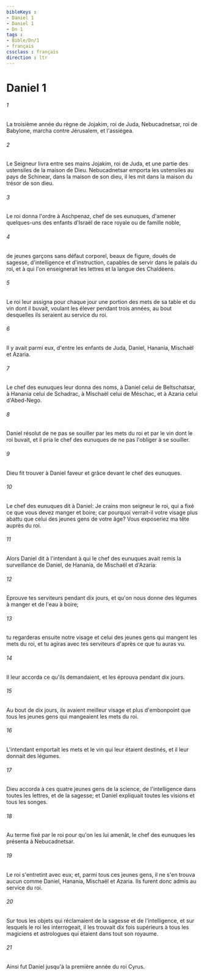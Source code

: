 ```yaml
---
bibleKeys : 
- Daniel 1
- Daniel 1
- Dn 1
tags : 
- Bible/Dn/1
- français
cssclass : français
direction : ltr
---
```


# Daniel 1

###### 1
La troisième année du règne de Jojakim, roi de Juda, Nebucadnetsar, roi de Babylone, marcha contre Jérusalem, et l'assiégea.
###### 2
Le Seigneur livra entre ses mains Jojakim, roi de Juda, et une partie des ustensiles de la maison de Dieu. Nebucadnetsar emporta les ustensiles au pays de Schinear, dans la maison de son dieu, il les mit dans la maison du trésor de son dieu.
###### 3
Le roi donna l'ordre à Aschpenaz, chef de ses eunuques, d'amener quelques-uns des enfants d'Israël de race royale ou de famille noble,
###### 4
de jeunes garçons sans défaut corporel, beaux de figure, doués de sagesse, d'intelligence et d'instruction, capables de servir dans le palais du roi, et à qui l'on enseignerait les lettres et la langue des Chaldéens.
###### 5
Le roi leur assigna pour chaque jour une portion des mets de sa table et du vin dont il buvait, voulant les élever pendant trois années, au bout desquelles ils seraient au service du roi.
###### 6
Il y avait parmi eux, d'entre les enfants de Juda, Daniel, Hanania, Mischaël et Azaria.
###### 7
Le chef des eunuques leur donna des noms, à Daniel celui de Beltschatsar, à Hanania celui de Schadrac, à Mischaël celui de Méschac, et à Azaria celui d'Abed-Nego.
###### 8
Daniel résolut de ne pas se souiller par les mets du roi et par le vin dont le roi buvait, et il pria le chef des eunuques de ne pas l'obliger à se souiller.
###### 9
Dieu fit trouver à Daniel faveur et grâce devant le chef des eunuques.
###### 10
Le chef des eunuques dit à Daniel: Je crains mon seigneur le roi, qui a fixé ce que vous devez manger et boire; car pourquoi verrait-il votre visage plus abattu que celui des jeunes gens de votre âge? Vous exposeriez ma tête auprès du roi.
###### 11
Alors Daniel dit à l'intendant à qui le chef des eunuques avait remis la surveillance de Daniel, de Hanania, de Mischaël et d'Azaria:
###### 12
Eprouve tes serviteurs pendant dix jours, et qu'on nous donne des légumes à manger et de l'eau à boire;
###### 13
tu regarderas ensuite notre visage et celui des jeunes gens qui mangent les mets du roi, et tu agiras avec tes serviteurs d'après ce que tu auras vu.
###### 14
Il leur accorda ce qu'ils demandaient, et les éprouva pendant dix jours.
###### 15
Au bout de dix jours, ils avaient meilleur visage et plus d'embonpoint que tous les jeunes gens qui mangeaient les mets du roi.
###### 16
L'intendant emportait les mets et le vin qui leur étaient destinés, et il leur donnait des légumes.
###### 17
Dieu accorda à ces quatre jeunes gens de la science, de l'intelligence dans toutes les lettres, et de la sagesse; et Daniel expliquait toutes les visions et tous les songes.
###### 18
Au terme fixé par le roi pour qu'on les lui amenât, le chef des eunuques les présenta à Nebucadnetsar.
###### 19
Le roi s'entretint avec eux; et, parmi tous ces jeunes gens, il ne s'en trouva aucun comme Daniel, Hanania, Mischaël et Azaria. Ils furent donc admis au service du roi.
###### 20
Sur tous les objets qui réclamaient de la sagesse et de l'intelligence, et sur lesquels le roi les interrogeait, il les trouvait dix fois supérieurs à tous les magiciens et astrologues qui étaient dans tout son royaume.
###### 21
Ainsi fut Daniel jusqu'à la première année du roi Cyrus.
